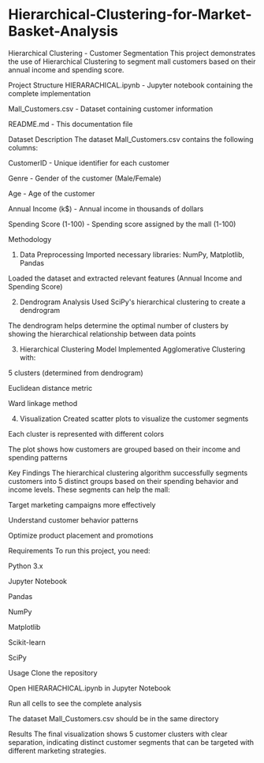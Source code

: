 # Hierarchical-Clustering-for-Market-Basket-Analysis




Hierarchical Clustering - Customer Segmentation
This project demonstrates the use of Hierarchical Clustering to segment mall customers based on their annual income and spending score.

Project Structure
HIERARACHICAL.ipynb - Jupyter notebook containing the complete implementation

Mall_Customers.csv - Dataset containing customer information

README.md - This documentation file

Dataset Description
The dataset Mall_Customers.csv contains the following columns:

CustomerID - Unique identifier for each customer

Genre - Gender of the customer (Male/Female)

Age - Age of the customer

Annual Income (k$) - Annual income in thousands of dollars

Spending Score (1-100) - Spending score assigned by the mall (1-100)

Methodology
1. Data Preprocessing
Imported necessary libraries: NumPy, Matplotlib, Pandas

Loaded the dataset and extracted relevant features (Annual Income and Spending Score)

2. Dendrogram Analysis
Used SciPy's hierarchical clustering to create a dendrogram

The dendrogram helps determine the optimal number of clusters by showing the hierarchical relationship between data points

3. Hierarchical Clustering Model
Implemented Agglomerative Clustering with:

5 clusters (determined from dendrogram)

Euclidean distance metric

Ward linkage method

4. Visualization
Created scatter plots to visualize the customer segments

Each cluster is represented with different colors

The plot shows how customers are grouped based on their income and spending patterns

Key Findings
The hierarchical clustering algorithm successfully segments customers into 5 distinct groups based on their spending behavior and income levels. These segments can help the mall:

Target marketing campaigns more effectively

Understand customer behavior patterns

Optimize product placement and promotions

Requirements
To run this project, you need:

Python 3.x

Jupyter Notebook

Pandas

NumPy

Matplotlib

Scikit-learn

SciPy

Usage
Clone the repository

Open HIERARACHICAL.ipynb in Jupyter Notebook

Run all cells to see the complete analysis

The dataset Mall_Customers.csv should be in the same directory

Results
The final visualization shows 5 customer clusters with clear separation, indicating distinct customer segments that can be targeted with different marketing strategies.
